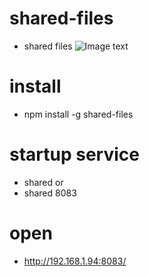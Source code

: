 # shared-files
- shared files
![Image text](https://laof.github.io/home/static/images/shared.png)

# install

- npm install -g shared-files
# startup service

- shared or
- shared 8083
# open

- http://192.168.1.94:8083/